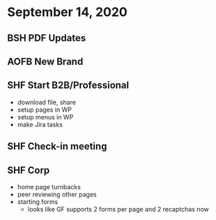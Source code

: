 # September 14, 2020

## BSH PDF Updates

## AOFB New Brand

## SHF Start B2B/Professional
- download file, share
- setup pages in WP
- setup menus in WP
- make Jira tasks

## SHF Check-in meeting

## SHF Corp
- home page turnbacks
- peer reviewing other pages
- starting forms
  - looks like GF supports 2 forms per page and 2 recaptchas now